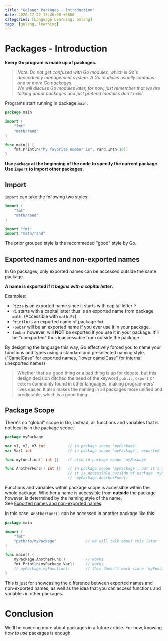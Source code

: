 ```yaml
---
title: "Golang: Packages - Introduction"
date: 2020-12-22 13:46:00 +0800
categories: [Language Learning, Golang]
tags: [golang, learning]
---
```


# Packages - Introduction

__Every Go program is made up of packages.__

> _Note: Do not get confused with Go modules, which is Go's dependency management_
> _system. A Go modules usually contains one or more Go packages._  
> _We will discuss Go modules later, for now, just remember that we are talking about_
> _packages and just pretend modules don't exist._

Programs start running in package `main`.

```go
package main

import (
	"fmt"
	"math/rand"
)

func main() {
	fmt.Println("My favorite number is", rand.Intn(10))
}
```
__Use `package` at the beginning of the code to specify the current package.__  
__Use `import` to import other packages.__


## Import

`import` can take the following two styles:
```go
import (
	"fmt"
	"math/rand"
)
```
```go
import "fmt"
import "math/rand"
```
The prior grouped style is the recommeded "good" style by Go.


## Exported names and non-exported names

In Go packages, only exported names can be accessed outside the same package.

__A name is exported if it *begins with a capital letter*.__

Examples:
- `Pizza` is an exported name since it starts with capital letter `P`
- `Pi` starts with a capital letter thus is an exported name from package `math`.
	(Accessible with `math.Pi`)
- `Println` is an exported name of package `fmt`
- `Foobar` will be an exported name if you ever use it in your 
	package.
- `foobar` however, will **NOT** be exported if you use it in your package. It'll be 
	"unexported" thus inaccessable from outside the package.

By designing the language this way, Go effectively forced you to name your functions
 and types using a standard and preselected naming style.  
("CamelCase" for exported names, "lower camelCase" for internal unexported names)

> Whether that's a good thing or a bad thing is up for debate, but this design
> decision ditched the need of the keyword `public`, `export` or `extern` commonly
> found in other languages, making programmers' lives easier. It also makes the naming
> in all packages more unified and predictable, which is a good thing.


## Package Scope

There's no "global" scope in Go, instead, all functions and variables that is not local is
in the package scope.

```go
package myPackage

var v1, v2, v3 int			// in package scope 'myPackage'
var Var1 int				// in package scope 'myPackage', exported

func myfunction() int {}    // also in package scope 'myPackage'

func AnotherFunc() int {}	// in package scope 'myPackage', but it's also "exported" so 
							// it is accessible outside of package 'myPackage' by using
							// `myPackage.AnotherFunc()`
```

Functions and variables within package scope is accessible within the whole package.
Whether a name is accessible from **outside** the package however, is determined by the
naming style of the name.  
See [Exported names and non-exported names](#exported-names-and-non-exported-names).

In this case, `AnotherFunc()` can be accessed in another package like this: 
```go
package main

import (
	"fmt"
	"path/to/myPackage"				// we will talk about this later
)

func main() {
	myPackage.AnotherFunc()			// works
	fmt.Println(myPackage.Var1)		// works
	// myPackage.myFunction()		// this doesn't work since `myFunction` is not exported
}
```
This is just for showcasing the difference between exported names and non-exported names,
as well as the idea that you can access functions and variables in other packages.

# Conclusion

We'll be covering more about packages in a future article. For now, knowing _how to use_
packages is enough.
